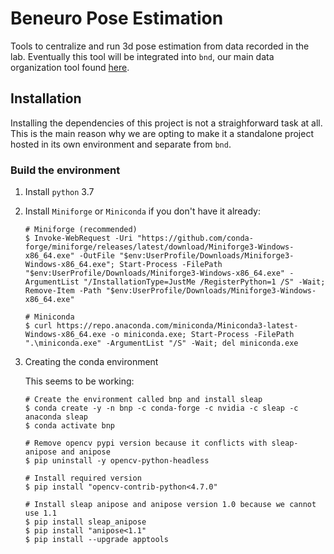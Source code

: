 # Beneuro Pose Estimation
Tools to centralize and run 3d pose estimation from data recorded in the lab. Eventually 
this tool will be integrated into `bnd`, our main data organization tool found [here](https://github.com/BeNeuroLab/beneuro_experimental_data_organization).

## Installation
Installing the dependencies of this project is not a straighforward task at all. This is 
the main reason why we are opting to make it a standalone project hosted in its own 
environment and separate from `bnd`. 

### Build the environment

1. Install `python` 3.7
2. Install `Miniforge` or `Miniconda` if you don't have it already:
    ```shell
    # Miniforge (recommended)
    $ Invoke-WebRequest -Uri "https://github.com/conda-forge/miniforge/releases/latest/download/Miniforge3-Windows-x86_64.exe" -OutFile "$env:UserProfile/Downloads/Miniforge3-Windows-x86_64.exe"; Start-Process -FilePath "$env:UserProfile/Downloads/Miniforge3-Windows-x86_64.exe" -ArgumentList "/InstallationType=JustMe /RegisterPython=1 /S" -Wait; Remove-Item -Path "$env:UserProfile/Downloads/Miniforge3-Windows-x86_64.exe"
    ```
   ```shell
   # Miniconda
   $ curl https://repo.anaconda.com/miniconda/Miniconda3-latest-Windows-x86_64.exe -o miniconda.exe; Start-Process -FilePath ".\miniconda.exe" -ArgumentList "/S" -Wait; del miniconda.exe
   ```

3. Creating the conda environment
  
    This seems to be working:
      ```shell
      # Create the environment called bnp and install sleap
      $ conda create -y -n bnp -c conda-forge -c nvidia -c sleap -c anaconda sleap
      $ conda activate bnp
   
      # Remove opencv pypi version because it conflicts with sleap-anipose and anipose
      $ pip uninstall -y opencv-python-headless 
   
      # Install required version
      $ pip install "opencv-contrib-python<4.7.0" 
   
      # Install sleap anipose and anipose version 1.0 because we cannot use 1.1
      $ pip install sleap_anipose
      $ pip install "anipose<1.1" 
      $ pip install --upgrade apptools
      ```